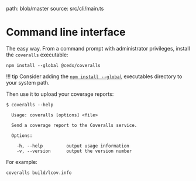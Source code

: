 path: blob/master
source: src/cli/main.ts

# Command line interface
The easy way. From a command prompt with administrator privileges, install the `coveralls` executable:

```shell
npm install --global @cedx/coveralls
```

!!! tip
    Consider adding the [`npm install --global`](https://docs.npmjs.com/files/folders) executables directory to your system path.

Then use it to upload your coverage reports:

```shell
$ coveralls --help

  Usage: coveralls [options] <file>

  Send a coverage report to the Coveralls service.

  Options:

    -h, --help         output usage information
    -v, --version      output the version number
```

For example:

```shell
coveralls build/lcov.info
```
